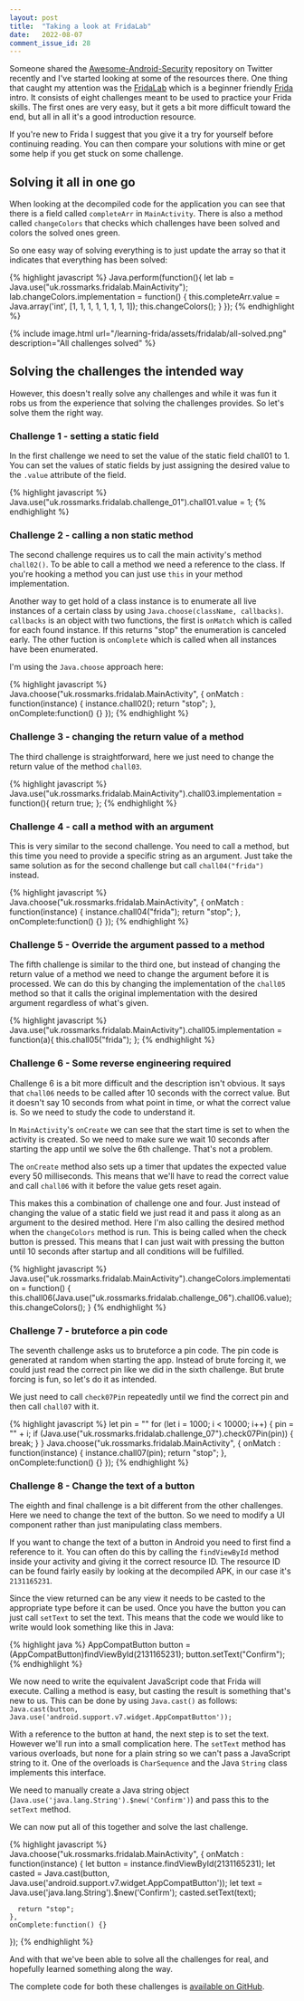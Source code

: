 ```yaml
---
layout: post
title:  "Taking a look at FridaLab"
date:   2022-08-07
comment_issue_id: 28
---
```


Someone shared the [Awesome-Android-Security][aas] repository on Twitter recently and I've started looking at some of the resources there. One thing that caught my attention was the [FridaLab][fridalab] which is a beginner friendly [Frida][frida] intro. It consists of eight challenges meant to be used to practice your Frida skills. The first ones are very easy, but it gets a bit more difficult toward the end, but all in all it's a good introduction resource.

If you're new to Frida I suggest that you give it a try for yourself before continuing reading. You can then compare your solutions with mine or get some help if you get stuck on some challenge.

## Solving it all in one go

When looking at the decompiled code for the application you can see that there is a field called `completeArr` in `MainActivity`. There is also a method called `changeColors` that checks which challenges have been solved and colors the solved ones green.

So one easy way of solving everything is to just update the array so that it indicates that everything has been solved:

{% highlight javascript %}
Java.perform(function(){
  let lab = Java.use("uk.rossmarks.fridalab.MainActivity");
  lab.changeColors.implementation = function() {
    this.completeArr.value = Java.array('int', [1, 1, 1, 1, 1, 1, 1, 1]);
    this.changeColors();
  }
});
{% endhighlight %}

{% include image.html url="/learning-frida/assets/fridalab/all-solved.png" description="All challenges solved" %}

## Solving the challenges the intended way

However, this doesn't really solve any challenges and while it was fun it robs us from the experience that solving the challenges provides. So let's solve them the right way.

### Challenge 1 - setting a static field

In the first challenge we need to set the value of the static field chall01 to 1. You can set the values of static fields by just assigning the desired value to the `.value` attribute of the field.

{% highlight javascript %}
Java.use("uk.rossmarks.fridalab.challenge_01").chall01.value = 1;
{% endhighlight %}

### Challenge 2 - calling a non static method

The second challenge requires us to call the main activity's method `chall02()`. To be able to call a method we need a reference to the class. If you're hooking a method you can just use `this` in your method implementation.

Another way to get hold of a class instance is to enumerate all live instances of a certain class by using `Java.choose(className, callbacks)`. `callbacks` is an object with two functions, the first is `onMatch` which is called for each found instance. If this returns "stop" the enumeration is canceled early. The other fuction is `onComplete` which is called when all instances have been enumerated.

I'm using the `Java.choose` approach here:

{% highlight javascript %}
  Java.choose("uk.rossmarks.fridalab.MainActivity", {
      onMatch : function(instance) {
        instance.chall02();
        return "stop";
      },
      onComplete:function() {}
    });
{% endhighlight %}

### Challenge 3 - changing the return value of a method

The third challenge is straightforward, here we just need to change the return value of the method `chall03`.

{% highlight javascript %}
  Java.use("uk.rossmarks.fridalab.MainActivity").chall03.implementation = function(){
    return true;
  };
{% endhighlight %}

### Challenge 4 - call a method with an argument
This is very similar to the second challenge. You need to call a method, but this time you need to provide a specific string as an argument. Just take the same solution as for the second challenge but call `chall04("frida")` instead.

{% highlight javascript %}
  Java.choose("uk.rossmarks.fridalab.MainActivity", {
      onMatch : function(instance) {
        instance.chall04("frida");
        return "stop";
      },
      onComplete:function() {}
    });
{% endhighlight %}

### Challenge 5 - Override the argument passed to a method
The fifth challenge is similar to the third one, but instead of changing the return value of a method we need to change the argument before it is processed. We can do this by changing the implementation of the `chall05` method so that it calls the original implementation with the desired argument regardless of what's given.

{% highlight javascript %}
  Java.use("uk.rossmarks.fridalab.MainActivity").chall05.implementation = function(a){
    this.chall05("frida");
  };
{% endhighlight %}

### Challenge 6 - Some reverse engineering required
Challenge 6 is a bit more difficult and the description isn't obvious. It says that `chall06` needs to be called after 10 seconds with the correct value. But it doesn't say 10 seconds from what point in time, or what the correct value is. So we need to study the code to understand it.

In `MainActivity`'s `onCreate` we can see that the start time is set to when the activity is created. So we need to make sure we wait 10 seconds after starting the app until we solve the 6th challenge. That's not a problem.

The `onCreate` method also sets up a timer that updates the expected value every 50 milliseconds. This means that we'll have to read the correct value and call `chall06` with it before the value gets reset again.

This makes this a combination of challenge one and four. Just instead of changing the value of a static field we just read it and pass it along as an argument to the desired method. Here I'm also calling the desired method when the `changeColors` method is run. This is being called when the check button is pressed. This means that I can just wait with pressing the button until 10 seconds after startup and all conditions will be fulfilled.

{% highlight javascript %}
  Java.use("uk.rossmarks.fridalab.MainActivity").changeColors.implementation = function() {
    this.chall06(Java.use("uk.rossmarks.fridalab.challenge_06").chall06.value);
    this.changeColors();
  }
{% endhighlight %}

### Challenge 7 - bruteforce a pin code
The seventh challenge asks us to bruteforce a pin code. The pin code is generated at random when starting the app. Instead of brute forcing it, we could just read the correct pin like we did in the sixth challenge. But brute forcing is fun, so let's do it as intended.

We just need to call `check07Pin` repeatedly until we find the correct pin and then call `chall07` with it.

{% highlight javascript %}
  let pin = ""
  for (let i = 1000; i < 10000; i++) {
    pin = "" + i;
    if (Java.use("uk.rossmarks.fridalab.challenge_07").check07Pin(pin)) {
      break;
    }
  }
  Java.choose("uk.rossmarks.fridalab.MainActivity", {
    onMatch : function(instance) {
      instance.chall07(pin);
      return "stop";
    },
    onComplete:function() {}
  });
{% endhighlight %}

### Challenge 8 - Change the text of a button

The eighth and final challenge is a bit different from the other challenges. Here we need to change the text of the button. So we need to modify a UI component rather than just manipulating class members.

If you want to change the text of a button in Android you need to first find a reference to it. You can often do this by calling the `findViewById` method inside your activity and giving it the correct resource ID. The resource ID can be found fairly easily by looking at the decompiled APK, in our case it's `2131165231`.

Since the view returned can be any view it needs to be casted to the appropriate type before it can be used. Once you have the button you can just call `setText` to set the text. This means that the code we would like to write would look something like this in Java:

{% highlight java %}
AppCompatButton button = (AppCompatButton)findViewById(2131165231);
button.setText("Confirm");
{% endhighlight %}

We now need to write the equivalent JavaScript code that Frida will execute. Calling a method is easy, but casting the result is something that's new to us. This can be done by using `Java.cast()` as follows:  `Java.cast(button, Java.use('android.support.v7.widget.AppCompatButton'));`

With a reference to the button at hand, the next step is to set the text. However we'll run into a small complication here. The `setText` method has various overloads, but none for a plain string so we can't pass a JavaScript string to it. One of the overloads is `CharSequence` and the Java `String` class implements this interface.

We need to manually create a Java string object (`Java.use('java.lang.String').$new('Confirm')`) and pass this to the `setText` method.

We can now put all of this together and solve the last challenge.

{% highlight javascript %}
  Java.choose("uk.rossmarks.fridalab.MainActivity", {
    onMatch : function(instance) {
      let button = instance.findViewById(2131165231);
      let casted = Java.cast(button, Java.use('android.support.v7.widget.AppCompatButton'));
      let text = Java.use('java.lang.String').$new('Confirm');
      casted.setText(text);

      return "stop";
    },
    onComplete:function() {}
  });
{% endhighlight %}

And with that we've been able to solve all the challenges for real, and hopefully learned something along the way.

The complete code for both these challenges is [available on GitHub][my-code].

[aas]: https://github.com/saeidshirazi/awesome-android-security
[fridalab]: https://rossmarks.uk/blog/fridalab/
[frida]: https://frida.re
[jadx]: https://github.com/skylot/jadx
[my-code]: https://github.com/nibarius/learning-frida/tree/master/src/fridalab/